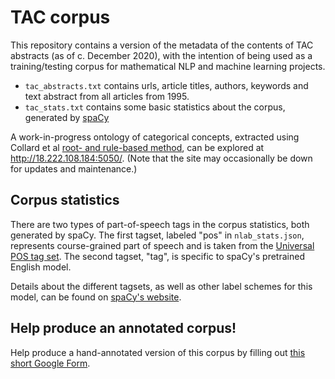 # TAC corpus

This repository contains a version of the metadata of the contents of TAC abstracts (as of c. December 2020), with the intention of being used as a training/testing corpus for mathematical NLP and machine learning projects. 

- `tac_abstracts.txt` contains urls, article titles, authors, keywords and text abstract from all articles from 1995.
- `tac_stats.txt` contains some basic statistics about the corpus, generated by
  [spaCy](https://spacy.io)

A work-in-progress ontology of categorical concepts, extracted using Collard et al [root- and rule-based method](https://tsapps.nist.gov/publication/get_pdf.cfm?pub_id=919688), can be explored at  http://18.222.108.184:5050/. 
(Note that the site may occasionally be down for updates and maintenance.)

## Corpus statistics

There are two types of part-of-speech tags in the corpus statistics, both
generated by spaCy. The first tagset, labeled "pos" in `nlab_stats.json`,
represents course-grained part of speech and is taken from the 
[Universal POS tag set](https://universaldependencies.org/docs/u/pos/). The
second tagset, "tag", is specific to spaCy's pretrained English model. 

Details about the different tagsets, as well as other label schemes for this
model, can be found on [spaCy's website](https://spacy.io/models/en).

## Help produce an annotated corpus!

Help produce a hand-annotated version of this corpus by filling out [this short Google Form](https://docs.google.com/forms/d/e/1FAIpQLSfjWBA4eBM1HvC9jcmWbelrtPST_EFbtaQri-loRQW9ozSuVw/viewform).
